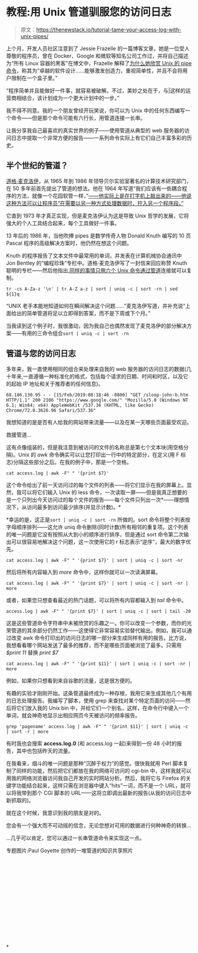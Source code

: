 # 教程:用 Unix 管道驯服您的访问日志

> 原文：<https://thenewstack.io/tutorial-tame-your-access-log-with-unix-pipes/>

上个月，开发人员社区注意到了 Jessie Frazelle 的一篇博客文章，她是一位受人尊敬的程序员，曾在 Docker、Google 和微软等知名公司工作过，并将自己描述为“所有 Linux 容器的黑客”在博文中，Frazelle 解释了[为什么她欣赏 Unix 的 pipe 命令](https://blog.jessfraz.com/post/for-the-love-of-pipes/)，称其为“卓越的软件设计……能够激发创造力，重视简单性，并且不会将用户限制在一个盒子里。”

“程序简单并且能做好一件事，就容易被破解。不过，美妙之处在于，与|这样的运营商相结合，该计划成为一个更大计划中的一步。”

我不得不同意。我的一个朋友曾经开玩笑说，你可以为 Unix 中的任何东西编写一个命令——但是那个命令可能有六行长，用管道连接一长串。

让我分享我自己最喜欢的真实世界的例子——使用管道从典型的 web 服务器的访问日志中提取一个非常方便的报告——一系列命令实际上有它们自己丰富多彩的历史。

## 半个世纪的管道？

[道格·麦克洛伊](https://www.cs.dartmouth.edu/~doug/)，从 1965 年到 1986 年领导贝尔实验室著名的计算技术研究部门，在 50 多年前首先提出了管道的想法。他在 1964 年写道“我们应该有一些耦合程序的方法，就像一个花园软管一样，”[——他实际上是在打字机上敲出来的——他说这种方法可以让程序员“在需要以另一种方式处理数据时，拧入另一个程序段。”](http://doc.cat-v.org/unix/pipes/)

它直到 1973 年才真正实现，但是麦克洛伊认为这是导致 Unix 哲学的发展，它将强大的个人工具结合起来，每个工具做好一件事。

13 年后的 1986 年，当他吹捧 pipes 是数学传奇人物 Donald Knuth 编写的 10 页 Pascal 程序的高级解决方案时，他仍然在想这个问题。

Knuth 的程序报告了文本文件中最常用的单词，并发表在计算机械协会通讯中 Jon Bentley 的“编程珍珠”专栏中。道格·麦克洛伊写了一封信来回应称赞 Knuth 聪明的专栏——然后他指出,[同样的事情只用六个 Unix 命令通过管道](http://www.leancrew.com/all-this/2011/12/more-shell-less-egg/)连接就可以复制。

`tr -cs A-Za-z '\n' |
tr A-Z a-z |
sort |
uniq -c |
sort -rn |
sed ${1}q` 

“UNIX 老手本能地知道如何在瞬间解决这个问题……”麦克洛伊写道，并补充说“上面给出的简单管道将足以立即得到答案，而不是下周或下个月。”

当我读到这个例子时，我很激动，因为我自己也偶然发现了麦克洛伊的部分解决方案——有用的三命令组合`sort | uniq -c | sort -rn`

## **管道与您的访问日志**

多年来，我一直使用相同的组合来处理来自我的 web 服务器的访问日志的数据(几十年来,一直遵循一种标准化的格式，包括每个请求的日期、时间和时区，以及它的起始 IP 地址和关于推荐者的任何信息)。

`68.186.130.95 - - [15/Feb/2019:08:18:46 -0800] "GET /sloop-john-b.htm HTTP/1.1" 200 2106 "https://www.google.com/" "Mozilla/5.0 (Windows NT 6.1; Win64; x64) AppleWebKit
/537.36 (KHTML, like Gecko) Chrome/72.0.3626.96 Safari/537.36"`

我想知道的是是否有人给我的网站带来流量——以及在某一天哪些页面最受欢迎。

救援管道…

这有点像组装的，但是我注意到被访问的文件的名称总是第七个文本块(用空格分隔)。Unix 的 *awk* 命令确实可以让您打印出一行中的特定部分，在定义(用 F 标志)分隔这些部分之后。在我的例子中，那是一个空格。

``cat access.log | awk -F" " '{print $7}'``

这个命令给出了前一天访问过的每个文件的列表——将它们显示在我的屏幕上。显然，我可以将它们输入 Unix 的 less 命令，一次读取一屏——但是我真正想要的是一个只列出今天访问过的每个文件的报告——每个文件只列出一次*——理想情况下，从访问最多到访问最少排序(并显示计数)。*

 *幸运的是，这正是`sort | uniq -c | sort -rn` 所做的。sort 命令将整个列表按字母顺序排列——这允许 uniq 命令删除(同时计数)所有相邻的重复项。这个列表的唯一问题是它没有按照从大到小的顺序进行排序，但是通过 sort 命令第二次输出可以很容易地解决这个问题，这一次使用它的 r 标志表示“逆序”，最大的数字优先。

``cat access.log | awk -F" " '{print $7}' | sort | uniq -c | sort -nr``

然后将所有内容输入到 *more* 命令中，这样你就可以一次读满屏幕。

``cat access.log | awk -F" " '{print $7}' | sort | uniq -c | sort -nr | more``

或者，如果您只想查看最近的热门话题，可以将所有内容都输入到 *tail* 命令中。

``access.log | awk -F" " '{print $7}' | sort | uniq -c | sort | tail -20``

这是这些管道命令字符串中未被欣赏的乐趣之一。你可以改变一个参数，而你的光荣管道的其余部分仍然工作——这使得它非常容易实验替代输出。例如，我可以通过改变 awk 命令打印出的访问日志的哪一部分来生成同样有用的报告。比方说，我想看看哪个网站发送了最多的推荐，而不是哪些页面被浏览了最多。只需用 *$print 11* 替换 *print $7*

``cat access.log | awk -F" " '{print $11}' | sort | uniq -c | sort -nr | more``

例如，如果你只想看到来自谷歌的流量，这是很方便的。

有趣的实验才刚刚开始。这条管道最终成为一种存根，我用它来生成其他几个有用的日志处理报告。我编写了脚本，使用 grep 来查找对某个特定页面的访问——然后将它们放入我的 Unix bin 中，并给它们一个别名，这样，在命令行中键入一个单词，就会神奇地显示出相应网页今天被访问的频率报告。

``grep 'pagename' access.log | awk -F" " '{print $11}' | sort | uniq -c | sort -r | more``

有时我也会搜索 **access.log.0** (和 access.log 一起)来得到一份 48 小时的报告，其中也包括昨天的流量。

在我看来，烟斗的唯一问题是那种“沉醉于权力”的感觉。很快我就用 Perl 脚本复制了同样的功能，然后把它们都放在我的网络可访问的 cgi-bin 中，这样我就可以用我的网络浏览器访问我自己开发的实时网站分析。然后，我将它与 Firefox 的关键字功能结合起来，这样只需在浏览器中键入“hits”一词，而不是一个 URL，就可以将我带到那个 CGI 脚本的 URL——这将立即调出最新的报告(从我的访问日志中新抓取的)。

就在这个时候，我意识到我的朋友是对的。

您会有一个强大而不可动摇的信念，无论您想对可用的数据进行何种神奇的转换…

…几乎可以肯定，您可以通过一长串管道命令来实现这一点。

专题图片:Paul Goyette 创作的一堆管道的知识共享照片

<svg xmlns:xlink="http://www.w3.org/1999/xlink" viewBox="0 0 68 31" version="1.1"><title>Group</title> <desc>Created with Sketch.</desc></svg>*